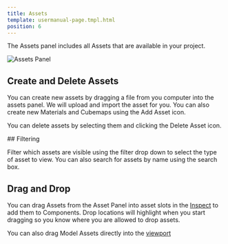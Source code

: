```yaml
---
title: Assets
template: usermanual-page.tmpl.html
position: 6
---
```


The Assets panel includes all Assets that are available in your project.

![Assets Panel][1]

## Create and Delete Assets

You can create new assets by dragging a file from you computer into the assets panel. We will upload and import the asset for you. You can also create new Materials and Cubemaps using the Add Asset icon.

You can delete assets by selecting them and clicking the Delete Asset icon.

## Filtering

Filter which assets are visible using the filter drop down to select the type of asset to view. You can also search for assets by name using the search box.

## Drag and Drop

You can drag Assets from the Asset Panel into asset slots in the [Inspect][2] to add them to Components. Drop locations will highlight when you start dragging so you know where you are allowed to drop assets.

You can also drag Model Assets directly into the [viewport][3]

[1]: /images/user-manual/assets-panel.jpg
[2]: /user-manual/designer/inspector
[3]: /user-manual/designer/viewport
